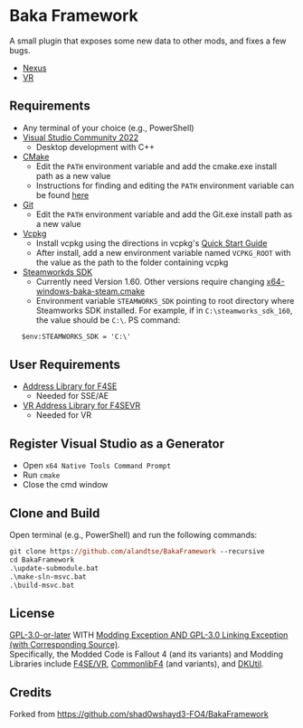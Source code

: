 # Baka Framework

A small plugin that exposes some new data to other mods, and fixes a few bugs.

- [Nexus](https://www.nexusmods.com/fallout4/mods/43627)
- [VR](https://www.nexusmods.com/fallout4/mods/85713)

## Requirements

- Any terminal of your choice (e.g., PowerShell)
- [Visual Studio Community 2022](https://visualstudio.microsoft.com/)
  - Desktop development with C++
- [CMake](https://cmake.org/)
  - Edit the `PATH` environment variable and add the cmake.exe install path as a new value
  - Instructions for finding and editing the `PATH` environment variable can be found [here](https://www.java.com/en/download/help/path.html)
- [Git](https://git-scm.com/downloads)
  - Edit the `PATH` environment variable and add the Git.exe install path as a new value
- [Vcpkg](https://github.com/microsoft/vcpkg)
  - Install vcpkg using the directions in vcpkg's [Quick Start Guide](https://github.com/microsoft/vcpkg#quick-start-windows)
  - After install, add a new environment variable named `VCPKG_ROOT` with the value as the path to the folder containing vcpkg
- [Steamworkds SDK](https://partner.steamgames.com/downloads/list)
  - Currently need Version 1.60. Other versions require changing [x64-windows-baka-steam.cmake](/Plugin/cmake/triplets/x64-windows-baka-steam.cmake)
  - Environment variable `STEAMWORKS_SDK` pointing to root directory where Steamworks SDK installed. For example, if in `C:\steamworks_sdk_160`, the value should be `C:\`. PS command:

```ps
   $env:STEAMWORKS_SDK = 'C:\'
```

## User Requirements

- [Address Library for F4SE](https://www.nexusmods.com/fallout4/mods/47327)
  - Needed for SSE/AE
- [VR Address Library for F4SEVR](https://www.nexusmods.com/fallout4/mods/64879)
  - Needed for VR

## Register Visual Studio as a Generator

- Open `x64 Native Tools Command Prompt`
- Run `cmake`
- Close the cmd window

## Clone and Build

Open terminal (e.g., PowerShell) and run the following commands:

```ps
git clone https://github.com/alandtse/BakaFramework --recursive
cd BakaFramework
.\update-submodule.bat
.\make-sln-msvc.bat
.\build-msvc.bat
```

## License

[GPL-3.0-or-later](COPYING) WITH [Modding Exception AND GPL-3.0 Linking Exception (with Corresponding Source)](EXCEPTIONS).  
Specifically, the Modded Code is Fallout 4 (and its variants) and Modding Libraries include [F4SE/VR](https://f4se.silverlock.org/), [CommonlibF4](https://github.com/alandtse/CommonLibF4) (and variants), and [DKUtil](https://github.com/gottyduke/DKUtil).

## Credits

Forked from https://github.com/shad0wshayd3-FO4/BakaFramework
